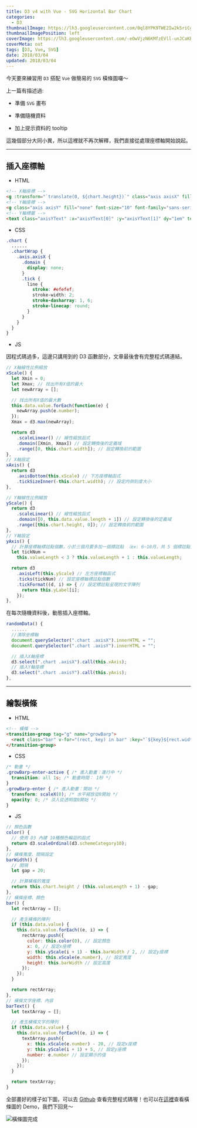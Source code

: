 ```yaml
---
title: D3 v4 with Vue - SVG Horizontal Bar Chart
categories:
  - D3
thumbnailImage: https://lh3.googleusercontent.com/0ql8YPK9TWE2Iw2k5riCgtn6op1D95u8PM6OpYAiq1dZsrJ580p9Cmprzs4lMk8WAHeO81FEcsbR76fEphaIz67O6YylI2bxFQu3BHhcm3k0IP6whT76GyTmsR7HANYz1KeJVTTG2X4-KxV7zh_FsAhdZ8j-gz2BcWsaYonzgm2-bzEDNEvkCTiH9klL6RGWE9YhK_BfjR402BCev0Uq5nwNwEhHjqBeIpv-ePFTAux2RXkdXZ9iz67SKQ0h_q-w7vB9oPzPrg8FZUwK-WbM0uoKQI5IZP0BUXf9eyE8_fFa3YPO9u4V1Dhcf6YsMfCIvO6OpYvh5PeWKpDWm2q80MmUKrAp0G2nthLFwcC5JZlfWWiM-mPbZ04Oklp61oOOLA6bdBJCvMtmwCiycopM3bXsmCA06hK4hDyjRiT_foULVswowzSRc7KsL-p5ayX6Gg2mmdX45Ile4Tw7NjLk8-bVBHhC6gb6DnbDFitOQ6RVKSwXn6WK98i11j3PykdwonGTkc4_9Q9v-dOWSVSpdE1Ouy0wjCDFn0tYH7OPF1tRnht7JgbdrWw0p-AJ9O_jHy6K-BQN4I6n9HchsrRvZE9rITTXd8lv6hj5KG_2JQ0vWIpNqGrif6OH4pik7olcv3v45Z210q2ufPkmoPQIHTEeKQvRbEUN=w600-h200-no
thumbnailImagePosition: left
coverImage: https://lh3.googleusercontent.com/-eOwVjzN6KMfzEVll-unJCaKBes1MALCdB9jxG6e8lvWovjeLtdbf2NQoH0DKAM9SS12sUeOnOlQ5Q8hTMAexo9N5jIS4P2S16RDrrY9WQziVA8E-0cPxcpldO6YgU2MKg64Tn2pXchVxryU_w1QjaYaUk4P17cRXHc4XfQEp4LViItsu2Ze2Uy5llcYhUtubWfmMpAC0FN54OWYb1sY-jgQ_ps2V8GXKPmrjCXFFX_zXLEHVuyZznY4vXYyLXOVkydprDNQojOcUyok6nG-4DAgA35W3v9BazdoiW1iNU97FJwr9mBvuvUAmS-2U0lPBa34-B-Lx-5736rwQXfqOY6gQIBeusZHjFgQR_3ByxJz5KuLLOVsA0uauyYxS2jIBMFFP_d6xve19P0dNAVP5tC7Zj8S0g43Rbl9S9h8eXyjaxUVeYAG1mZibk6GEkqrawGDOXWTITTjkRS2Buhl6YNcuSxezcm_IR4NZCcsgXE3VtEeYhGpIaoaS-cMemaqEKi8F7SYtKZQvH_SM6SYakk6J0aqik0gNRTyxA0nvDlVp2ohNsMdRWFqhRJ5RfgOVfGIFkohL2DnhgHRntAGKHqqnas1uKk8tS040VoxZuYvVp24N0N9OfwnYmmMQYHh_COOdYkItMsHzhAX53dpqgyGbeyq5zL3=w1024-h551-no
coverMeta: out
tags: [D3, Vue, SVG]
date: 2018/03/04
updated: 2018/03/04
---
```


今天要來練習用 `D3` 搭配 `Vue` 做簡易的 `SVG` 橫條圖囉～

<!--more-->

上一篇有描述過:

* 準備 `SVG` 畫布

* 準備隨機資料

* 加上提示資料的 tooltip

這幾個部分大同小異，所以這裡就不再次解釋，我們直接從處理座標軸開始說起。

***
## 插入座標軸

* HTML

```html
<!-- X軸座標 -->
<g :transform="`translate(0, ${chart.height})`" class="axis axisX" fill="none" font-size="10" font-family="sans-serif" text-anchor="middle"></g>
<!-- Y軸座標 -->
<g class="axis axisY" fill="none" font-size="10" font-family="sans-serif" text-anchor="end"></g>
<!-- Y軸標籤 -->
<text class="axisYText" :x="axisYText[0]" :y="axisYText[1]" dy="1em" text-anchor="middle">件數</text>
```

* CSS

```css
.chart {
  ......
  .chartWrap {
    .axis.axisX {
      .domain {
        display: none;
      }
      .tick {
        line {
          stroke: #efefef;
          stroke-width: 2;
          stroke-dasharray: 1, 6;
          stroke-linecap: round;
        }
      }
    }
  }
}
```

* JS

因程式碼過多，這邊只講用到的 D3 函數部分，文章最後會有完整程式碼連結。

```js
// X軸線性比例縮放
xScale() {
  let Xmin = 0;
  let Xmax; // 找出所有X值的最大
  let newArray = [];

  // 找出所有X值的最大數
  this.data.value.forEach(function(e) {
    newArray.push(e.number);
  });
  Xmax = d3.max(newArray);

  return d3
    .scaleLinear() // 線性縮放函式
    .domain([Xmin, Xmax]) // 設定轉換後的定義域
    .range([0, this.chart.width]); // 設定轉換前的範圍
},
// X軸設定
xAxis() {
  return d3
    .axisBottom(this.xScale) // 下方座標軸函式
    .tickSizeInner(-this.chart.width); // 設定内侧刻度大小
},
```

```js
// Y軸線性比例縮放
yScale() {
  return d3
    .scaleLinear() // 線性縮放函式
    .domain([0, this.data.value.length + 1]) // 設定轉換後的定義域
    .range([this.chart.height, 0]); // 設定轉換前的範圍
},
// Y軸設定
yAxis() {
  // 計算座標軸標註點個數，小於三個月要多加一個標註點 （ex: 6~10月，共 5 個標註點）
  let tickNum =
    this.valueLength < 3 ? this.valueLength + 1 : this.valueLength;

  return d3
    .axisLeft(this.yScale) // 左方座標軸函式
    .ticks(tickNum) // 設定座標軸標註點個數
    .tickFormat((d, i) => { // 設定標註點呈現的文字陣列
      return this.yLabel[i];
    });
},
```

在每次隨機資料後，動態插入座標軸。

```js
randomData() {
  ......
  //清除坐標軸
  document.querySelector(".chart .axisX").innerHTML = "";
  document.querySelector(".chart .axisY").innerHTML = "";

  // 插入X軸座標
  d3.select(".chart .axisX").call(this.xAxis);
  // 插入Y軸座標
  d3.select(".chart .axisY").call(this.yAxis);
},
```

***
## 繪製橫條

* HTML

```html
<!-- 橫條 -->
<transition-group tag="g" name="growBarp">
  <rect class="bar" v-for="(rect, key) in bar" :key="`${key}${rect.width}${rect.y}`" :fill="rect.color" :x="rect.x" :y="rect.y" :width="rect.width" :height="rect.height" v-on:mouseover="showTooltip(key, $event)" v-on:mouseout="hiddenTooltip"></rect>
</transition-group>
```

* CSS

```css
/* 動畫 */
.growBarp-enter-active { /* 進入動畫：進行中 */
  transition: all 1s; /* 動畫時間： 1秒 */
}
.growBarp-enter { /* 進入動畫：開始 */
  transform: scaleX(0); /* 水平縮放從0開始 */
  opacity: 0; /* 淡入從透明度0開始 */
}
```

* JS

```js
// 顏色函數
color() {
  // 使用 D3 內建 10種顏色輪迴的函式
  return d3.scaleOrdinal(d3.schemeCategory10);
},
// 橫條寬度、間隔設定
barWidth() {
  // 間隔
  let gap = 20;

  // 計算橫條的寬度
  return this.chart.height / (this.valueLength + 1) - gap;
},
// 橫條座標、顏色
bar() {
  let rectArray = [];

  // 產生橫條的陣列
  if (this.data.value) {
    this.data.value.forEach((e, i) => {
      rectArray.push({
        color: this.color(0), // 設定顏色
        x: 0, // 設定x座標
        y: this.yScale(i + 1) - this.barWidth / 2, // 設定y座標
        width: this.xScale(e.number), // 設定寬度
        height: this.barWidth // 設定高度
      });
    });
  }

  return rectArray;
},
// 橫條文字座標、內容
barText() {
  let textArray = [];

  // 產生橫條文字的陣列
  if (this.data.value) {
    this.data.value.forEach((e, i) => {
      textArray.push({
        x: this.xScale(e.number) - 20, // 設定x座標
        y: this.yScale(i + 1) + 5, // 設定y座標
        number: e.number // 設定顯示的值
      });
    });
  }

  return textArray;
}
```

全部畫好的樣子如下圖，可以去 [Github](https://github.com/Annilla/d3-practice-vue-svg/blob/master/src/components/BarPChart.vue) 查看完整程式碼喔！也可以在[這裡](https://annilla.github.io/d3-practice-vue-svg/dist/)查看橫條圖的 Demo，我們下回見～

![橫條圖完成](https://lh3.googleusercontent.com/UKjKyxBO-9dZHOpAj_zv75uJiYbW2rclJzVfNf9H4pqSaBjORKXVtpnXTn_c023LtDb54pUS-ggsy_aa73DpxRLm7pSCfpHAbGqjswpoc7DZz4vX5_5a2TCpGvQMZCAAuvGw-k4bw4zy0qIuC-1pccneHc2y6dS8zrL3oNZega1lV4RP1zj_C4G5tIoU3TKKeFh-KdNZO5W36ZLahvjumi066FUJX04CbLc5i5TW6pADmptSPfcQ4xgrH4CeM76pTW8WwQytXOWscAt-OJPuEHcMx7gdQJGvCpCI1OUNLViG4PoVNT3aDvzYX51sw0rR8V3mX0QZTtkQQCmLFfK71iX7xJgHKb_CAOCbq1EdiC4jpp4js_iny-ssB8YQafwzLoZQIQk81Fia7OUzoTUxQ02QkNHwjItDFek050IVMBKClKwPLx1o7anAND860jT6A5lZmwG9QVjkfNO4TMcKbGyTjaEDEXgnZIy51qYTj2tTDxN2J1na7cgvjG8U1X-7vPr0rAWa-qXS2kDJIQdStT6Byh058BeIqMQpjtXeGZXLgxlDo4A8qSL6GfVxioJpvBvKsQApY5d_O1i0O_CMMEb5IIUTXL5OYerBURrTozs4V6ypZUc3aQTiV1O_MTtFFqOlM3PAufGC2QNwZghUolODR6rk2Ae6=w921-h1024-no "橫條圖")